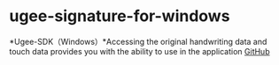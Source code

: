# ugee-signature-for-windows
*Ugee-SDK（Windows）*Accessing the original handwriting data and touch data provides you with the ability to use in the application
[GitHub](https://github.com)